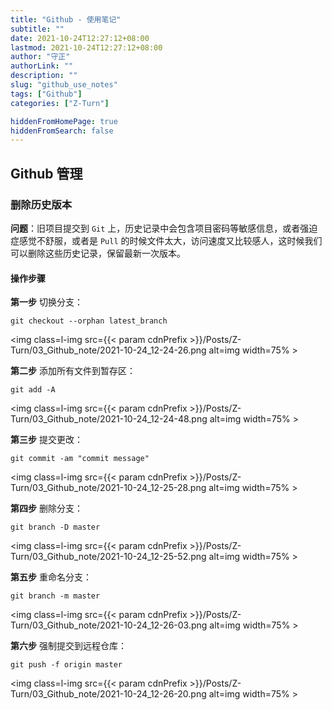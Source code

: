 ```yaml
---
title: "Github - 使用笔记"
subtitle: ""
date: 2021-10-24T12:27:12+08:00
lastmod: 2021-10-24T12:27:12+08:00
author: "守正"
authorLink: ""
description: ""
slug: "github_use_notes"
tags: ["Github"]
categories: ["Z-Turn"]

hiddenFromHomePage: true
hiddenFromSearch: false
---
```


<!--more-->

## Github 管理

### 删除历史版本

**问题**：旧项目提交到 `Git` 上，历史记录中会包含项目密码等敏感信息，或者强迫症感觉不舒服，或者是 `Pull` 的时候文件太大，访问速度又比较感人，这时候我们可以删除这些历史记录，保留最新一次版本。

#### 操作步骤

**第一步** 切换分支：

```git
git checkout --orphan latest_branch
```

<img class=l-img src={{< param cdnPrefix >}}/Posts/Z-Turn/03_Github_note/2021-10-24_12-24-26.png alt=img width=75% >

**第二步** 添加所有文件到暂存区：

```git
git add -A
```

<img class=l-img src={{< param cdnPrefix >}}/Posts/Z-Turn/03_Github_note/2021-10-24_12-24-48.png alt=img width=75% >

**第三步** 提交更改：

```git
git commit -am "commit message"
```

<img class=l-img src={{< param cdnPrefix >}}/Posts/Z-Turn/03_Github_note/2021-10-24_12-25-28.png alt=img width=75% >

**第四步** 删除分支：

```git
git branch -D master
```

<img class=l-img src={{< param cdnPrefix >}}/Posts/Z-Turn/03_Github_note/2021-10-24_12-25-52.png alt=img width=75% >

**第五步** 重命名分支：

```git
git branch -m master
```

<img class=l-img src={{< param cdnPrefix >}}/Posts/Z-Turn/03_Github_note/2021-10-24_12-26-03.png alt=img width=75% >

**第六步** 强制提交到远程仓库：

```git
git push -f origin master
```

<img class=l-img src={{< param cdnPrefix >}}/Posts/Z-Turn/03_Github_note/2021-10-24_12-26-20.png alt=img width=75% >
